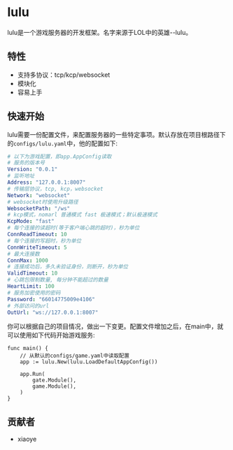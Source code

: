 # lulu

lulu是一个游戏服务器的开发框架。名字来源于LOL中的英雄--lulu。

## 特性

* 支持多协议：tcp/kcp/websocket
* 模块化
* 容易上手

## 快速开始

lulu需要一份配置文件，来配置服务器的一些特定事项。默认存放在项目根路径下的`configs/lulu.yaml`中，他的配置如下:

```yaml
# 以下为游戏配置，即app.AppConfig读取
# 服务的版本号
Version: "0.0.1"
# 监听地址
Address: "127.0.0.1:8007"
# 传输层协议，tcp, kcp，websocket
Network: "websocket"
# websocket时使用升级路径
WebsocketPath: "/ws"
# kcp模式，nomarl 普通模式 fast 极速模式；默认极速模式
KcpMode: "fast"
# 每个连接的读超时(等于客户端心跳的超时)，秒为单位
ConnReadTimeout: 10
# 每个连接的写超时，秒为单位
ConnWriteTimeout: 5
# 最大连接数
ConnMax: 1000
# 连接成功后，多久未验证身份，则断开，秒为单位
ValidTimeout: 10
# 心跳包限制数量, 每分钟不能超过的数量
HeartLimit: 100
# 服务加密使用的密码
Password: "66014775009e4106"
# 外部访问的url
OutUrl: "ws://127.0.0.1:8007"
```

你可以根据自己的项目情况，做出一下变更。配置文件增加之后，在main中，就可以使用如下代码开始游戏服务:

```golang
func main() {
	// 从默认的configs/game.yaml中读取配置
	app := lulu.New(lulu.LoadDefaultAppConfig())

	app.Run(
		gate.Module(),
		game.Module(),
	)
}
```

## 贡献者

- xiaoye